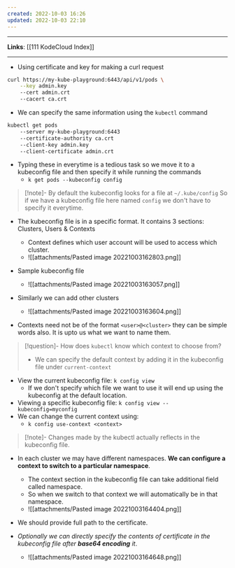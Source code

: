 ```yaml
---
created: 2022-10-03 16:26
updated: 2022-10-03 22:10
---
```

---
**Links**: [[111 KodeCloud Index]]

---
- Using certificate and key for making a curl request

```bash
curl https://my-kube-playground:6443/api/v1/pods \
	--key admin.key
	--cert admin.crt
	--cacert ca.crt
```

- We can specify the same information using the `kubectl` command 

```bash
kubectl get pods
	--server my-kube-playground:6443
	--certificate-authority ca.crt
	--client-key admin.key
	--client-certificate admin.crt
```

- Typing these in everytime is a tedious task so we move it to a kubeconfig file and then specify it while running the commands
	- `k get pods --kubeconfig config`

> [!note]- By default the kubeconfig looks for a file at `~/.kube/config`
> So if we have a kubeconfig file here named `config` we don't have to specify it everytime.

- The kubeconfig file is in a specific format. It contains 3 sections: Clusters, Users & Contexts
	- Context defines which user account will be used to access which cluster.
	- ![[attachments/Pasted image 20221003162803.png]]

- Sample kubeconfig file
	- ![[attachments/Pasted image 20221003163057.png]]
- Similarly we can add other clusters 
	- ![[attachments/Pasted image 20221003163604.png]]

- Contexts need not be of the format `<user>@<cluster>` they can be simple words also. It is upto us what we want to name them.

> [!question]- How does `kubectl` know which context to choose from?
> - We can specify the default context by adding it in the kubeconfig file under `current-context`  

- View the current kubeconfig file: `k config view`
	- If we don't specify which file we want to use it will end up using the kubeconfig at the default location.
- Viewing a specific kubeconfig file: `k config view --kubeconfig=myconfig`
- We can change the current context using: 
	- `k config use-context <context>`

> [!note]- Changes made by the kubectl actually reflects in the kubeconfig file.

- In each cluster we may have different namespaces. **We can configure a context to switch to a particular namespace**.
	- The context section in the kubeconfig file can take additional field called namespace.
	- So when we switch to that context we will automatically be in that namespace.
	- ![[attachments/Pasted image 20221003164404.png]]

- We should provide full path to the certificate. 
- *Optionally we can directly specify the contents of certificate in the kubeconfig file after **base64 encoding** it*.
	- ![[attachments/Pasted image 20221003164648.png]]


